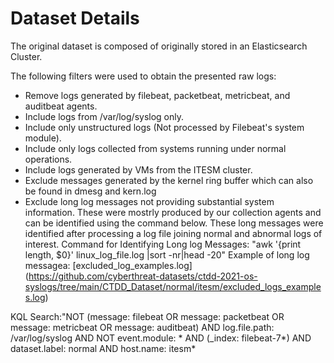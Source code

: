 # Dataset Details

The original dataset is composed of originally stored in an Elasticsearch Cluster.

The following filters were used to obtain the presented raw logs:
- Remove logs generated by filebeat, packetbeat, metricbeat, and auditbeat agents.
- Include logs from /var/log/syslog only.
- Include only unstructured logs (Not processed by Filebeat's system module).
- Include only logs collected from systems running under normal operations.
- Include logs generated by VMs from the ITESM cluster.
- Exclude messages generated by the kernel ring buffer which can also be found in dmesg and kern.log
- Exclude long log messages not providing substantial system information. These were mostrly produced by our collection agents and can be identified using the command below. These long messages were identified after processing a log file joining normal and abnormal logs of interest.
  Command for Identifying Long log Messages: "awk '{print length, $0}' linux_log_file.log |sort -nr|head -20"
  Example of long log messagea: [excluded_log_examples.log] (https://github.com/cyberthreat-datasets/ctdd-2021-os-syslogs/tree/main/CTDD_Dataset/normal/itesm/excluded_logs_examples.log)

KQL Search:"NOT (message: filebeat OR message: packetbeat OR message: metricbeat OR message: auditbeat) AND log.file.path: /var/log/syslog AND NOT event.module: * AND (_index: filebeat-7*) AND dataset.label: normal AND host.name: itesm*
